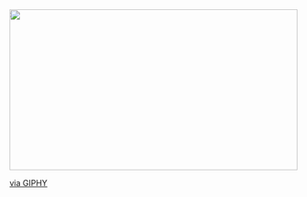 <div style="width:100%;height:0;padding-bottom:56%;position:relative;"><img src="https://giphy.com/embed/HEN0Ic1slhDyG6uf9J" width="100%" height="100%" style="position:absolute" frameBorder="0" class="giphy-embed" allowFullScreen>></div><p><a href="https://giphy.com/gifs/Capcom-monster-hunter-mhr-rise-HEN0Ic1slhDyG6uf9J">via GIPHY</a></p>
